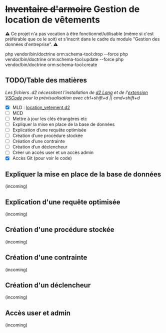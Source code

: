 # ~~Inventaire d'armoire~~ Gestion de location de vêtements

⚠️ Ce projet n'a pas vocation à être fonctionnel/utilisable (même si c'est préférable que ce le soit) et s'inscrit dans le cadre du module "Gestion des données d'entreprise". ⚠️

php vendor/bin/doctrine orm:schema-tool:drop --force
php vendor/bin/doctrine orm:schema-tool:update --force
php vendor/bin/doctrine orm:schema-tool:create

## TODO/Table des matières
*Les fichiers .d2  nécessitent l'installation de [d2 Lang](https://d2lang.com/tour/install/) et de l'[extension VSCode](https://d2lang.com/tour/vscode/) pour la prévisualisation avec ctrl+shift+d || cmd+shift+d*

- [x] MLD : [location_vetement.d2](schemas_bdd/MLD.d2)
- [ ] MCD
- [ ] Mettre à jour les clés étrangères etc
- [ ] Expliquer la mise en place de la base de données
- [ ] Explication d’une requête optimisée
- [ ] Création d’une procédure stockée
- [ ] Création d’une contrainte
- [ ] Création d’un déclencheur
- [ ] Créer un accès user et un accès admin
- [x] Accès Git (pour voir le code)

## Expliquer la mise en place de la base de données

(incoming)

## Explication d'une requête optimisée

(incoming)

## Création d'une procédure stockée

(incoming)

## Création d'une contrainte

(incoming)

## Création d'un déclencheur

(incoming)

## Accès user et admin

(incoming)
